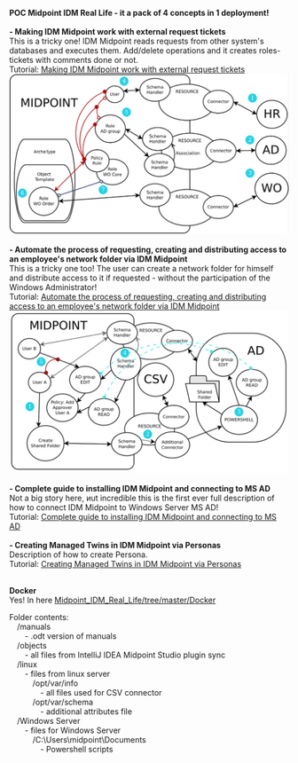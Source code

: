 <b>POC Midpoint IDM Real Life - it a pack of 4 concepts in 1 deployment!</b><br><br>
<b>- Making IDM Midpoint work with external request tickets</b><br>
This is a tricky one! IDM Midpoint reads requests from other system's databases and executes them. Add/delete operations and it creates roles-tickets with comments done or not.<br>
Tutorial: <a href="https://habr.com/ru/articles/842756/">Making IDM Midpoint work with external request tickets</a><br>
<img src=https://github.com/icookycom/Midpoint_IDM_Real_Life/blob/master/manuals/Midpoint_WO.jpg><br><br>
<b>- Automate the process of requesting, creating and distributing access to an employee's network folder via IDM Midpoint</b><br>
This is a tricky one too! The user can create a network folder for himself and distribute access to it if requested - without the participation of the Windows Administrator!<br>
Tutorial: <a href="https://habr.com/ru/articles/852726/">Automate the process of requesting, creating and distributing access to an employee's network folder via IDM Midpoint</a><br>
<img src=https://github.com/icookycom/Midpoint_IDM_Real_Life/blob/master/manuals/Midpoint%20Shared%20Folder%20AD%20Schema.png><br><br>
<b>- Complete guide to installing IDM Midpoint and connecting to MS AD</b><br>
Not a big story here, иut incredible this is the first ever full description of how to connect IDM Midpoint to Windows Server MS AD!<br>
Tutorial: <a href="https://habr.com/ru/articles/862112/">Complete guide to installing IDM Midpoint and connecting to MS AD</a><br><br>
<b>- Creating Managed Twins in IDM Midpoint via Personas</b><br>
Description of how to create Persona.<br>
Tutorial: <a href="https://habr.com/ru/articles/902156/">Creating Managed Twins in IDM Midpoint via Personas</a><br>
<br>


<b>Docker</b><br>
Yes! In here <a href="https://github.com/icookycom/Midpoint_IDM_Real_Life/tree/master/Docker">Midpoint_IDM_Real_Life/tree/master/Docker</a>

Folder contents:<br>
&emsp;/manuals<br>
&emsp;&emsp;- .odt version of manuals<br>
&emsp;/objects<br>
&emsp;&emsp;- all files from IntelliJ IDEA Midpoint Studio plugin sync<br>
&emsp;/linux<br>
&emsp;&emsp;- files from linux server<br>
&emsp;&emsp;&emsp;/opt/var/info<br>
&emsp;&emsp;&emsp;&emsp;- all files used for CSV connector<br>
&emsp;&emsp;&emsp;/opt/var/schema<br>
&emsp;&emsp;&emsp;&emsp;- additional attributes file<br>
&emsp;/Windows Server<br>
&emsp;&emsp;- files for Windows Server<br>
&emsp;&emsp;&emsp;/C:\Users\midpoint\Documents\
&emsp;&emsp;&emsp;&emsp;- Powershell scripts<br>

